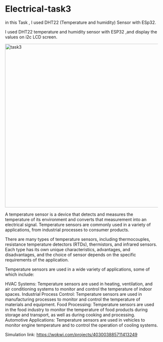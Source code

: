 # Electrical-task3
in this Task , I used DHT22 (Temperature and humidity) Sensor with ESp32.

I used DHT22 temperature and humidity sensor with ESP32 ,and display the values on i2c LCD screen.

<img width="539" alt="task3" src="https://github.com/EngGhadah/Electrical-task3/assets/173523352/af6c3b33-d90d-4b65-9af5-32915abe6f5d">

A temperature sensor is a device that detects and measures the temperature of its environment and converts that measurement into an electrical signal. Temperature sensors are commonly used in a variety of applications, from industrial processes to consumer products.

There are many types of temperature sensors, including thermocouples, resistance temperature detectors (RTDs), thermistors, and infrared sensors. Each type has its own unique characteristics, advantages, and disadvantages, and the choice of sensor depends on the specific requirements of the application.

Temperature sensors are used in a wide variety of applications, some of which include:

HVAC Systems: Temperature sensors are used in heating, ventilation, and air conditioning systems to monitor and control the temperature of indoor spaces.
Industrial Process Control: Temperature sensors are used in manufacturing processes to monitor and control the temperature of materials and equipment.
Food Processing: Temperature sensors are used in the food industry to monitor the temperature of food products during storage and transport, as well as during cooking and processing.
Automotive Applications: Temperature sensors are used in vehicles to monitor engine temperature and to control the operation of cooling systems.

Simulation link:  https://wokwi.com/projects/403003885711413249
